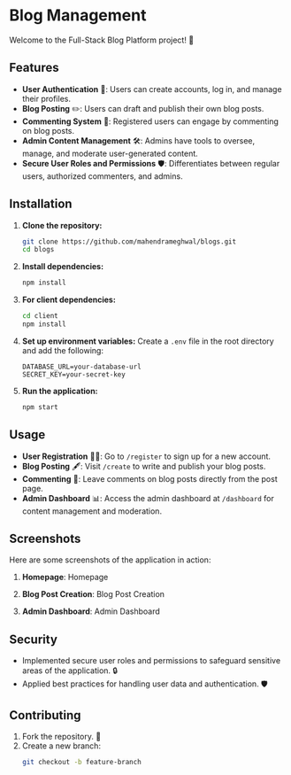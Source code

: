 # Blog Management

Welcome to the Full-Stack Blog Platform project! 🌟 

## Features

- **User Authentication** 🔑: Users can create accounts, log in, and manage their profiles.
- **Blog Posting** ✏️: Users can draft and publish their own blog posts.
- **Commenting System** 💬: Registered users can engage by commenting on blog posts.
- **Admin Content Management** 🛠️: Admins have tools to oversee, manage, and moderate user-generated content.
- **Secure User Roles and Permissions** 🛡️: Differentiates between regular users, authorized commenters, and admins.

## Installation

1. **Clone the repository:**
    ```bash
    git clone https://github.com/mahendrameghwal/blogs.git
    cd blogs
    ```

2. **Install dependencies:**
    ```bash
    npm install
    ```

3. **For client dependencies:**
    ```bash
    cd client 
    npm install 
    ```

4. **Set up environment variables:**
    Create a `.env` file in the root directory and add the following:
    ```env
    DATABASE_URL=your-database-url
    SECRET_KEY=your-secret-key
    ```

5. **Run the application:**
    ```bash
    npm start
    ```

## Usage

- **User Registration** 🧑‍💻: Go to `/register` to sign up for a new account.
- **Blog Posting** 🖋️: Visit `/create` to write and publish your blog posts.
- **Commenting** 💭: Leave comments on blog posts directly from the post page.
- **Admin Dashboard** 📊: Access the admin dashboard at `/dashboard` for content management and moderation.

## Screenshots

Here are some screenshots of the application in action:

1. **Homepage**:
   Homepage

2. **Blog Post Creation**:
   Blog Post Creation

3. **Admin Dashboard**:
   Admin Dashboard

## Security

- Implemented secure user roles and permissions to safeguard sensitive areas of the application. 🔒
- Applied best practices for handling user data and authentication. 🛡️

## Contributing

1. Fork the repository. 🍴
2. Create a new branch:
   ```bash
   git checkout -b feature-branch
